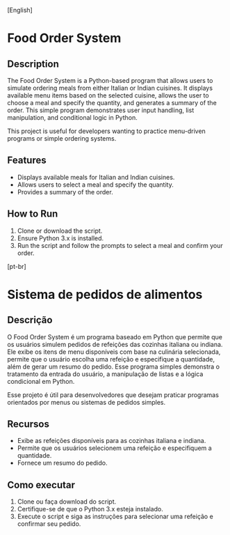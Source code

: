 [English]
# Food Order System

## Description
The Food Order System is a Python-based program that allows users to simulate ordering meals from either Italian or Indian cuisines. It displays available menu items based on the selected cuisine, allows the user to choose a meal and specify the quantity, and generates a summary of the order. This simple program demonstrates user input handling, list manipulation, and conditional logic in Python.

This project is useful for developers wanting to practice menu-driven programs or simple ordering systems.

## Features
- Displays available meals for Italian and Indian cuisines.
- Allows users to select a meal and specify the quantity.
- Provides a summary of the order.

## How to Run
1. Clone or download the script.
2. Ensure Python 3.x is installed.
3. Run the script and follow the prompts to select a meal and confirm your order.

[pt-br]
# Sistema de pedidos de alimentos

## Descrição
O Food Order System é um programa baseado em Python que permite que os usuários simulem pedidos de refeições das cozinhas italiana ou indiana. Ele exibe os itens de menu disponíveis com base na culinária selecionada, permite que o usuário escolha uma refeição e especifique a quantidade, além de gerar um resumo do pedido. Esse programa simples demonstra o tratamento da entrada do usuário, a manipulação de listas e a lógica condicional em Python.

Esse projeto é útil para desenvolvedores que desejam praticar programas orientados por menus ou sistemas de pedidos simples.

## Recursos
- Exibe as refeições disponíveis para as cozinhas italiana e indiana.
- Permite que os usuários selecionem uma refeição e especifiquem a quantidade.
- Fornece um resumo do pedido.

## Como executar
1. Clone ou faça download do script.
2. Certifique-se de que o Python 3.x esteja instalado.
3. Execute o script e siga as instruções para selecionar uma refeição e confirmar seu pedido.
